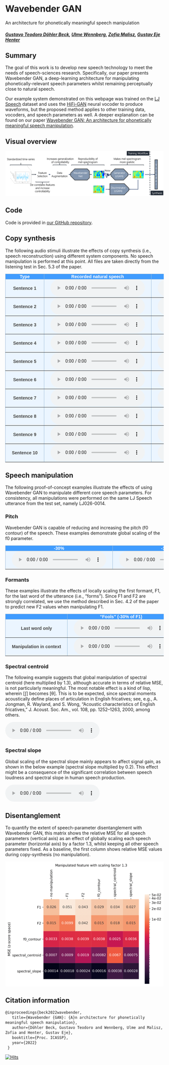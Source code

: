 # Wavebender GAN
An architecture for phonetically meaningful speech manipulation
##### [Gustavo Teodoro Döhler Beck][gustavo_profile], [Ulme Wennberg][ulme_profile], [Zofia Malisz][zofia_profile], [Gustav Eje Henter][gustav_profile]

<head> 
<link rel="apple-touch-icon" sizes="180x180" href="favicon/apple-touch-icon.png">
<link rel="icon" type="image/png" sizes="32x32" href="favicon/favicon-32x32.png">
<link rel="icon" type="image/png" sizes="16x16" href="favicon/favicon-16x16.png">
<link rel="manifest" href="/site.webmanifest">
<link rel="mask-icon" href="/safari-pinned-tab.svg" color="#5bbad5">
<meta name="msapplication-TileColor" content="#da532c">
<meta name="theme-color" content="#ffffff">
</head>
<!-- This post presents Wavebender GAN, a deep architecture for controllable, high-quality speech synthesis intended for speech-sciences research -->

[github_link]: https://github.com/gustavo-beck/wavebender-gan
[gustav_profile]: https://people.kth.se/~ghe/
[gustavo_profile]: https://www.linkedin.com/in/gustavotbeck/
[ulme_profile]: https://www.kth.se/profile/ulme
[zofia_profile]: https://www.kth.se/profile/malisz
[hifi_link]: https://github.com/jik876/hifi-gan
[ljspeech_link]: https://keithito.com/LJ-Speech-Dataset/
[paper_link]: https://arxiv.org/abs/2202.10973

## Summary

The goal of this work is to develop new speech technology to meet the needs of speech-sciences research. Specifically, our paper presents Wavebender GAN, a deep-learning architecture for manipulating phonetically-relevant speech parameters whilst remaining perceptually close to natural speech.

Our example system demonstrated on this webpage was trained on the [LJ Speech][ljspeech_link] dataset and uses the [HiFi-GAN][hifi_link] neural vocoder to produce waveforms, but the proposed method applies to other training data, vocoders, and speech parameters as well. A deeper explanation can be found on our paper [Wavebender GAN: An architecture for phonetically meaningful speech manipulation][paper_link].

## Visual overview

![Wavebender GAN](./images/WavebenderGAN.png "Wavebender GAN architecture and workflow")

## Code

Code is provided in [our GitHub repository][github_link].

<style type="text/css">
  .tg {
    border-collapse: collapse;
    border-color: #9ABAD9;
    border-spacing: 0;
  }

  .tg td {
    background-color: #EBF5FF;
    border-color: #9ABAD9;
    border-style: solid;
    border-width: 1px;
    color: #444;
    font-family: Arial, sans-serif;
    font-size: 14px;
    overflow: hidden;
    padding: 0px 20px;
    word-break: normal;
    font-weight: bold;
    vertical-align: middle;
  }

  .tg th {
    background-color: #409cff;
    border-color: #9ABAD9;
    border-style: solid;
    border-width: 1px;
    color: #fff;
    font-family: Arial, sans-serif;
    font-size: 14px;
    font-weight: normal;
    overflow: hidden;
    padding: 0px 20px;
    word-break: normal;
    font-weight: bold;
    vertical-align: middle;

  }

  .tg .tg-0pky {
    border-color: inherit;
    text-align: center;
    vertical-align: top,
  }

  .tg .tg-fymr {
    border-color: inherit;
    font-weight: bold;
    text-align: center;
    vertical-align: top
  }
  .slider {
  -webkit-appearance: none;
  width: 75%;
  height: 15px;
  border-radius: 5px;  
  background: #d3d3d3;
  outline: none;
  opacity: 0.7;
  -webkit-transition: .2s;
  transition: opacity .2s;
}

.slider::-webkit-slider-thumb {
  -webkit-appearance: none;
  appearance: none;
  width: 25px;
  height: 25px;
  border-radius: 50%; 
  background: #409cff;
  cursor: pointer;
}

.slider::-moz-range-thumb {
  width: 25px;
  height: 25px;
  border-radius: 50%;
  background: #409cff;
  cursor: pointer;
}
</style>

## Copy synthesis

The following audio stimuli illustrate the effects of copy synthesis (i.e., speech reconstruction) using different system components. No speech manipulation is performed at this point. All files are taken directly from the listening test in Sec. 5.3 of the paper.

<table class="tg">
  <thead>
    <tr>
      <th class="tg-0pky">Type</th>
      <th class="tg-0pky" colspan="1">Recorded natural speech</th>
      <th class="tg-0pky" colspan="1">Wavebender GAN&rarr;HiFi-GAN</th>
      <th class="tg-0pky" colspan="1">HiFi-GAN</th>
    </tr>
  </thead>
  <tbody>
    <tr>
      <td nowrap class="tg-0pky"><b>Sentence 1</b></td>
      <td class="tg-0pky">
        <audio id="audio-small" controls>
          <source src="./audios/Original/original_1.wav" type="audio/wav">
        </audio>
      </td>
      <td class="tg-0pky">
        <audio controls>
          <source src="./audios/WavebenderGAN/Reproduction/wavebendergan_1.wav" type="audio/wav">
        </audio>
      </td>
      <td class="tg-0pky">
        <audio controls>
          <source src="./audios/HiFiGAN/hifi_1.wav" type="audio/wav">
        </audio>
      </td>
    </tr>
  </tbody>
  
  <tbody>
    <tr>
      <td nowrap class="tg-0pky"><b>Sentence 2</b></td>
      <td class="tg-0pky">
        <audio id="audio-small" controls>
          <source src="./audios/Original/original_2.wav" type="audio/wav">
        </audio>
      </td>
      <td class="tg-0pky">
        <audio controls>
          <source src="./audios/WavebenderGAN/Reproduction/wavebendergan_2.wav" type="audio/wav">
        </audio>
      </td>
      <td class="tg-0pky">
        <audio controls>
          <source src="./audios/HiFiGAN/hifi_2.wav" type="audio/wav">
        </audio>
      </td>
    </tr>
  </tbody>
  
  <tbody>
    <tr>
      <td nowrap class="tg-0pky"><b>Sentence 3</b></td>
      <td class="tg-0pky">
        <audio id="audio-small" controls>
          <source src="./audios/Original/original_3.wav" type="audio/wav">
        </audio>
      </td>
      <td class="tg-0pky">
        <audio controls>
          <source src="./audios/WavebenderGAN/Reproduction/wavebendergan_3.wav" type="audio/wav">
        </audio>
      </td>
      <td class="tg-0pky">
        <audio controls>
          <source src="./audios/HiFiGAN/hifi_3.wav" type="audio/wav">
        </audio>
      </td>
    </tr>
  </tbody>
  
  <tbody>
    <tr>
      <td nowrap class="tg-0pky"><b>Sentence 4</b></td>
      <td class="tg-0pky">
        <audio id="audio-small" controls>
          <source src="./audios/Original/original_4.wav" type="audio/wav">
        </audio>
      </td>
      <td class="tg-0pky">
        <audio controls>
          <source src="./audios/WavebenderGAN/Reproduction/wavebendergan_4.wav" type="audio/wav">
        </audio>
      </td>
      <td class="tg-0pky">
        <audio controls>
          <source src="./audios/HiFiGAN/hifi_4.wav" type="audio/wav">
        </audio>
      </td>
    </tr>
  </tbody>
  
  <tbody>
    <tr>
      <td nowrap class="tg-0pky"><b>Sentence 5</b></td>
      <td class="tg-0pky">
        <audio id="audio-small" controls>
          <source src="./audios/Original/original_5.wav" type="audio/wav">
        </audio>
      </td>
      <td class="tg-0pky">
        <audio controls>
          <source src="./audios/WavebenderGAN/Reproduction/wavebendergan_5.wav" type="audio/wav">
        </audio>
      </td>
      <td class="tg-0pky">
        <audio controls>
          <source src="./audios/HiFiGAN/hifi_5.wav" type="audio/wav">
        </audio>
      </td>
    </tr>
  </tbody>
  
  <tbody>
    <tr>
      <td nowrap class="tg-0pky"><b>Sentence 6</b></td>
      <td class="tg-0pky">
        <audio id="audio-small" controls>
          <source src="./audios/Original/original_6.wav" type="audio/wav">
        </audio>
      </td>
      <td class="tg-0pky">
        <audio controls>
          <source src="./audios/WavebenderGAN/Reproduction/wavebendergan_6.wav" type="audio/wav">
        </audio>
      </td>
      <td class="tg-0pky">
        <audio controls>
          <source src="./audios/HiFiGAN/hifi_6.wav" type="audio/wav">
        </audio>
      </td>
    </tr>
  </tbody>
  
  <tbody>
    <tr>
      <td nowrap class="tg-0pky"><b>Sentence 7</b></td>
      <td class="tg-0pky">
        <audio id="audio-small" controls>
          <source src="./audios/Original/original_7.wav" type="audio/wav">
        </audio>
      </td>
      <td class="tg-0pky">
        <audio controls>
          <source src="./audios/WavebenderGAN/Reproduction/wavebendergan_7.wav" type="audio/wav">
        </audio>
      </td>
      <td class="tg-0pky">
        <audio controls>
          <source src="./audios/HiFiGAN/hifi_7.wav" type="audio/wav">
        </audio>
      </td>
    </tr>
  </tbody>
  
  <tbody>
    <tr>
      <td nowrap class="tg-0pky"><b>Sentence 8</b></td>
      <td class="tg-0pky">
        <audio id="audio-small" controls>
          <source src="./audios/Original/original_8.wav" type="audio/wav">
        </audio>
      </td>
      <td class="tg-0pky">
        <audio controls>
          <source src="./audios/WavebenderGAN/Reproduction/wavebendergan_8.wav" type="audio/wav">
        </audio>
      </td>
      <td class="tg-0pky">
        <audio controls>
          <source src="./audios/HiFiGAN/hifi_8.wav" type="audio/wav">
        </audio>
      </td>
    </tr>
  </tbody>
  
  <tbody>
    <tr>
      <td nowrap class="tg-0pky"><b>Sentence 9</b></td>
      <td class="tg-0pky">
        <audio id="audio-small" controls>
          <source src="./audios/Original/original_9.wav" type="audio/wav">
        </audio>
      </td>
      <td class="tg-0pky">
        <audio controls>
          <source src="./audios/WavebenderGAN/Reproduction/wavebendergan_9.wav" type="audio/wav">
        </audio>
      </td>
      <td class="tg-0pky">
        <audio controls>
          <source src="./audios/HiFiGAN/hifi_9.wav" type="audio/wav">
        </audio>
      </td>
    </tr>
  </tbody>
  
  <tbody>
    <tr>
      <td nowrap class="tg-0pky"><b>Sentence 10</b></td>
      <td class="tg-0pky">
        <audio id="audio-small" controls>
          <source src="./audios/Original/original_10.wav" type="audio/wav">
        </audio>
      </td>
      <td class="tg-0pky">
        <audio controls>
          <source src="./audios/WavebenderGAN/Reproduction/wavebendergan_10.wav" type="audio/wav">
        </audio>
      </td>
      <td class="tg-0pky">
        <audio controls>
          <source src="./audios/HiFiGAN/hifi_10.wav" type="audio/wav">
        </audio>
      </td>
    </tr>
  </tbody>
</table>

## Speech manipulation  

The following proof-of-concept examples illustrate the effects of using Wavebender GAN to manipulate different core speech parameters. For consistency, all manipulations were performed on the same LJ Speech utterance from the test set, namely LJ026-0014.

### Pitch

Wavebender GAN is capable of reducing and increasing the pitch (f0 contour) of the speech. These examples demonstrate global scaling of the f0 parameter.

<table class="tg">
  <thead>
    <tr>
      <th class="tg-0pky" colspan="1">-30%</th>
      <th class="tg-0pky" colspan="1">-15%</th>
      <th class="tg-0pky" colspan="1">LJ026-0014</th>
      <th class="tg-0pky" colspan="1">+15%</th>
      <th class="tg-0pky" colspan="1">+30%</th>
    </tr>
  </thead>
  <tbody>
    <tr>
      <td class="tg-0pky">
        <audio id="audio-small" controls>
          <source src="./audios/WavebenderGAN/Manipulation/LJ026-0014_low_30_f0_contour.wav" type="audio/wav">
        </audio>
      </td>
      <td class="tg-0pky">
        <audio id="audio-small" controls>
          <source src="./audios/WavebenderGAN/Manipulation/LJ026-0014_low_15_f0_contour.wav" type="audio/wav">
        </audio>
      </td>
      <td class="tg-0pky">
        <audio controls>
          <source src="./audios/WavebenderGAN/Manipulation/LJ026-0014.wav" type="audio/wav">
        </audio>
      </td>
      <td class="tg-0pky">
        <audio controls>
          <source src="./audios/WavebenderGAN/Manipulation/LJ026-0014_high_15_f0_contour.wav" type="audio/wav">
        </audio>
      </td>
      <td class="tg-0pky">
        <audio controls>
          <source src="./audios/WavebenderGAN/Manipulation/LJ026-0014_high_30_f0_contour.wav" type="audio/wav">
        </audio>
      </td>
    </tr>
  </tbody>
</table>

### Formants

These examples illustrate the effects of locally scaling the first formant, F1, for the last word of the utterance (i.e., &ldquo;forms&rdquo;). Since F1 and F2 are strongly correlated, we use the method described in Sec. 4.2 of the paper to predict new F2 values when manipulating F1.

<table class="tg">
  <thead>
    <tr>
      <th class="tg-0pky" colspan="1"></th>
      <th class="tg-0pky" colspan="1">&ldquo;Fools&rdquo; (-30% of F1)</th>
      <th class="tg-0pky" colspan="1">&ldquo;Forms&rdquo;</th>
      <th class="tg-0pky" colspan="1">&ldquo;Frogs&rdquo; (+30% of F1)</th>
    </tr>
  </thead>
  <tbody>
    <tr>
      <td nowrap class="tg-0pky"><b>Last word only</b></td>
      <td class="tg-0pky">
        <audio controls>
          <source src="./audios/WavebenderGAN/Manipulation/LJ026-0014_low_f1.wav" type="audio/wav">
        </audio>
      </td>
      <td class="tg-0pky">
        <audio controls>
          <source src="./audios/WavebenderGAN/Manipulation/LJ026-0014_forms.wav" type="audio/wav">
        </audio>
      </td>
      <td class="tg-0pky">
        <audio controls>
          <source src="./audios/WavebenderGAN/Manipulation/LJ026-0014_high_f1.wav" type="audio/wav">
        </audio>
      </td>
    </tr>
    <tr>
      <td nowrap class="tg-0pky"><b>Manipulation in context</b></td>
      <td class="tg-0pky">
        <audio controls>
          <source src="./audios/WavebenderGAN/Manipulation/LJ026-0014_low_f1_full.wav" type="audio/wav">
        </audio>
      </td>
      <td class="tg-0pky">
        <audio controls>
          <source src="./audios/WavebenderGAN/Manipulation/LJ026-0014.wav" type="audio/wav">
        </audio>
      </td>
      <td class="tg-0pky">
        <audio controls>
          <source src="./audios/WavebenderGAN/Manipulation/LJ026-0014_high_f1_full.wav" type="audio/wav">
        </audio>
      </td>
    </tr>
  </tbody>
</table>

### Spectral centroid

The following example suggests that global manipulation of spectral centroid (here multiplied by 1.3), although accurate in terms of relative MSE, is not particularly meaningful. The most notable effect is a kind of lisp, wherein [&#643;] becomes [&#952;]. This is to be expected, since spectral moments acoustically define places of articulation in English fricatives; see, e.g., A. Jongman, R. Wayland, and S. Wong, &ldquo;Acoustic characteristics of English fricatives,&rdquo; J. Acoust. Soc. Am., vol. 108, pp. 1252&ndash;1263, 2000, among others.

<audio controls>
  <source src="./audios/WavebenderGAN/Manipulation/LJ026-0014_high_spectral_centroid.wav" type="audio/wav">
</audio>
        
### Spectral slope

Global scaling of the spectral slope mainly appears to affect signal gain, as shown in the below example (spectral slope multiplied by 0.2). This effect might be a consequence of the significant correlation between speech loudness and spectral slope in human speech production.

<audio controls>
  <source src="./audios/WavebenderGAN/Manipulation/LJ026-0014_low_spectral_slope.wav" type="audio/wav">
</audio>

## Disentanglement

To quantify the extent of speech-parameter disentanglement with Wavebender GAN, this matrix shows the relative MSE for all speech parameters (vertical axis) as an effect of globally scaling each speech parameter (horizontal axis) by a factor 1.3, whilst keeping all other speech parameters fixed. As a baseline, the first column shows relative MSE values during copy-synthesis (no manipulation).

![Disentanglement matrix](./images/heatmap.png "Matrix of MSE in parameter y when scaling parameter x")

## Citation information

```
@inproceedings{beck2022wavebender,
   title={Wavebender {GAN}: {A}n architecture for phonetically meaningful speech manipulation},
   author={Döhler Beck, Gustavo Teodoro and Wennberg, Ulme and Malisz, Zofia and Henter, Gustav Eje},
   booktitle={Proc. ICASSP},
   year={2022}
 }
```

[![Hits](https://hits.seeyoufarm.com/api/count/incr/badge.svg?url=https%3A%2F%2Fgustavo-beck.github.io%2Fwavebender-gan%2F&count_bg=%2379C83D&title_bg=%23555555&icon=&icon_color=%23E7E7E7&title=hits&edge_flat=false)](https://hits.seeyoufarm.com)
